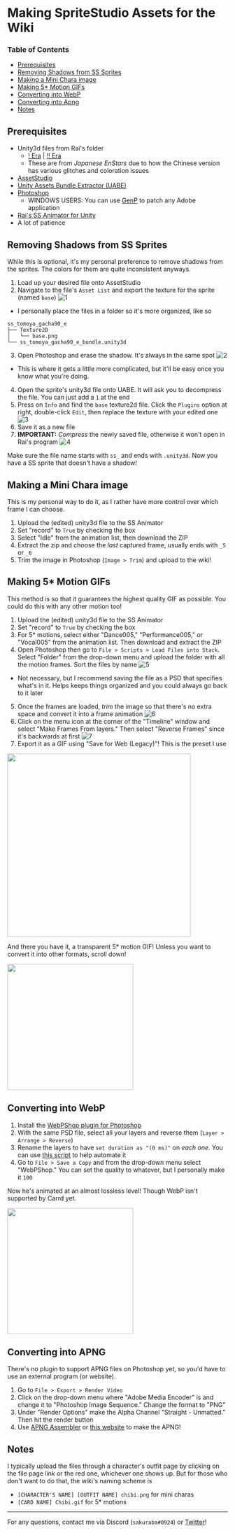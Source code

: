 # Making SpriteStudio Assets for the Wiki

### Table of Contents
- [Prerequisites](#prerequisites)
- [Removing Shadows from SS Sprites](#removing-shadows-from-ss-sprites)
- [Making a Mini Chara image](#making-a-mini-chara-image)
- [Making 5\* Motion GIFs](#making-5-motion-gifs)
- [Converting into WebP](#converting-into-webp)
- [Converting into Apng](#converting-into-apng)
- [Notes](#notes)

## Prerequisites

- Unity3d files from Rai's folder
  - [! Era](https://drive.google.com/drive/folders/1D4AqhC1iGJW_OSIZI637pWKEyrJtoP5m?usp=sharing) \| [!! Era](https://drive.google.com/drive/folders/1botmhyMSbQyBsUFf0NMuj1ittAdgv-Zh?usp=sharing)
  - These are from *Japanese EnStars* due to how the Chinese version has various glitches and coloration issues
- [AssetStudio](https://github.com/Perfare/AssetStudio/releases)
- [Unity Assets Bundle Extractor (UABE)](https://github.com/DerPopo/UABE/releases)
- [Photoshop](https://www.adobe.com/products/photoshop.html)
  - WINDOWS USERS: You can use [GenP](https://cdn.discordapp.com/attachments/841024507312341033/859009057577500702/Adobe-GenP-2.7.zip) to patch any Adobe application
- [Rai's SS Animator for Unity](https://docs.google.com/document/d/1GrEY0CvLlToShug5bfooeV-Vryjsh0KhZSBT3-VA_uI/edit)
- A lot of patience

## Removing Shadows from SS Sprites

While this is optional, it's my personal preference to remove shadows from the sprites. The colors for them are quite inconsistent anyways.

1. Load up your desired file onto AssetStudio
2. Navigate to the file's `Asset List` and export the texture for the sprite (named `base`)
![1](img/ss/1.gif)
  - I personally place the files in a folder so it's more organized, like so
  ```
  ss_tomoya_gacha90_e
  ├── Texture2D
  │   └── base.png
  └── ss_tomoya_gacha90_e_bundle.unity3d
  ```
3. Open Photoshop and erase the shadow. It's always in the same spot
![2](img/ss/2.gif)
  - This is where it gets a little more complicated, but it'll be easy once you know what you're doing.
4. Open the sprite's unity3d file onto UABE. It will ask you to decompress the file. You can just add a `1` at the end
5. Press on `Info` and find the `base` texture2d file. Click the `Plugins` option at right, double-click `Edit`, then replace the texture with your edited one
![3](img/ss/3.gif)
6. Save it as a new file
7. **IMPORTANT:** *Compress* the newly saved file, otherwise it won't open in Rai's program
![4](img/ss/4.gif)

Make sure the file name starts with `ss_` and ends with `.unity3d`. Now you have a SS sprite that doesn't have a shadow!

## Making a Mini Chara image

This is my personal way to do it, as I rather have more control over which frame I can choose.

1. Upload the (edited) unity3d file to the SS Animator
2. Set "record" to `True` by checking the box
3. Select "Idle" from the animation list, then download the ZIP
4. Extract the zip and choose the *last* captured frame, usually ends with `_5` or `_6`
5. Trim the image in Photoshop (`Image > Trim`) and upload to the wiki!

## Making 5\* Motion GIFs

This method is so that it guarantees the highest quality GIF as possible. You could do this with any other motion too!

1. Upload the (edited) unity3d file to the SS Animator
2. Set "record" to `True` by checking the box
3. For 5\* motions, select either "Dance005," "Performance005," or "Vocal005" from the animation list. Then download and extract the ZIP
4. Open Photoshop then go to `File > Scripts > Load Files into Stack`. Select "Folder" from the drop-down menu and upload the folder with all the motion frames. Sort the files by name
![5](img/ss/5.gif)
  - Not necessary, but I recommend saving the file as a PSD that specifies what's in it. Helps keeps things organized and you could always go back to it later
5. Once the frames are loaded, *trim* the image so that there's no extra space and convert it into a frame animation
![6](img/ss/6.gif)
6. Click on the menu icon at the corner of the "Timeline" window and select "Make Frames From layers." Then select "Reverse Frames" since it's backwards at first
![7](img/ss/7.gif)
7. Export it as a GIF using "Save for Web (Legacy)"! This is the preset I use
<img src="/enstars-wiki/p/img/ss/2.png" style="width: 419px; height: auto; display: block;">

And there you have it, a transparent 5\* motion GIF! Unless you want to convert it into other formats, scroll down!

<img src="/enstars-wiki/p/img/ss/ss_tomoya_gacha90_e.gif" style="width: 288px; height: auto; display: block;">

## Converting into WebP

1. Install the [WebPShop plugin for Photoshop](https://github.com/webmproject/WebPShop)
2. With the same PSD file, select all your layers and reverse them (`Layer > Arrange > Reverse`)
3. Rename the layers to have `set duration as "(0 ms)"` on *each one.* You can use [this script](http://disq.us/url?url=http%3A%2F%2Fcl.ly%2FRjIj%2Fdownload%2F%3AjXdMQfZMN_h6EDR8j6jYcKCu2j8&cuid=935266) to help automate it
4. Go to `File > Save a Copy` and from the drop-down menu select "WebPShop." You can set the quality to whatever, but I personally make it `100`

Now he's animated at an almost lossless level! Though WebP isn't supported by Carrd yet.

<img src="/enstars-wiki/p/img/ss/ss_tomoya_gacha90_e.webp" style="width: 288px; height: auto; display: block;">

## Converting into APNG

There's no plugin to support APNG files on Photoshop yet, so you'd have to use an external program (or website).

1. Go to `File > Export > Render Video`
2. Click on the drop-down menu where "Adobe Media Encoder" is and change it to "Photoshop Image Sequence." Change the format to "PNG"
3. Under "Render Options" make the Alpha Channel "Straight - Unmatted." Then hit the render button
4. Use [APNG Assembler](https://sourceforge.net/projects/apngasm/) or [this website](http://littlesvr.ca/apng/assembler/assembler.php) to make the APNG!

## Notes

I typically upload the files through a character's outfit page by clicking on the file page link or the red one, whichever one shows up. But for those who don't want to do that, the wiki's naming scheme is
- `[CHARACTER'S NAME] [OUTFIT NAME] chibi.png` for mini charas
- `[CARD NAME] Chibi.gif` for 5\* motions

---

For any questions, contact me via Discord (`sakuraba#0924`) or [Twitter](https://twitter.com/riamuyumemi)!

